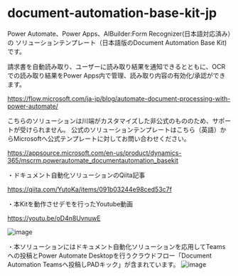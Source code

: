 # document-automation-base-kit-jp


Power Automate、Power Apps、AIBuilder:Form Recognizer(日本語対応済み）の
ソリューションテンプレート（日本語版のDocument Automation Base Kit)です。


請求書を自動読み取り、ユーザーに読み取り結果を通知できるとともに、OCRでの読み取り結果をPower Apps内で管理、読み取り内容の有効化/承認ができます。

https://flow.microsoft.com/ja-jp/blog/automate-document-processing-with-power-automate/


こちらのソリューションは川端がカスタマイズした非公式のもののため、サポートが受けられません。
公式のソリューションテンプレートはこちら（英語）からMicrosoftへ公式テンプレートに対してお問い合わせください。

https://appsource.microsoft.com/en-us/product/dynamics-365/mscrm.powerautomate_documentautomation_basekit


・ドキュメント自動化ソリューションのQiita記事

https://qiita.com/YutoKa/items/091b03244e98ced53c7f


・本Kitを動作させデモを行ったYoutube動画

https://youtu.be/oD4n8UvnuwE



![image](https://user-images.githubusercontent.com/24558303/112776607-1acdbc80-907b-11eb-99ed-417806d5bdb6.png)



・本ソリューションにはドキュメント自動化ソリューションを応用してTeamsへの投稿とPower Automate Desktopを行うクラウドフロー「Document Automation Teamsへ投稿しPADキック」が含まれています。
![image](https://user-images.githubusercontent.com/24558303/112776664-3df86c00-907b-11eb-9cc5-4c2da74f979c.png)


